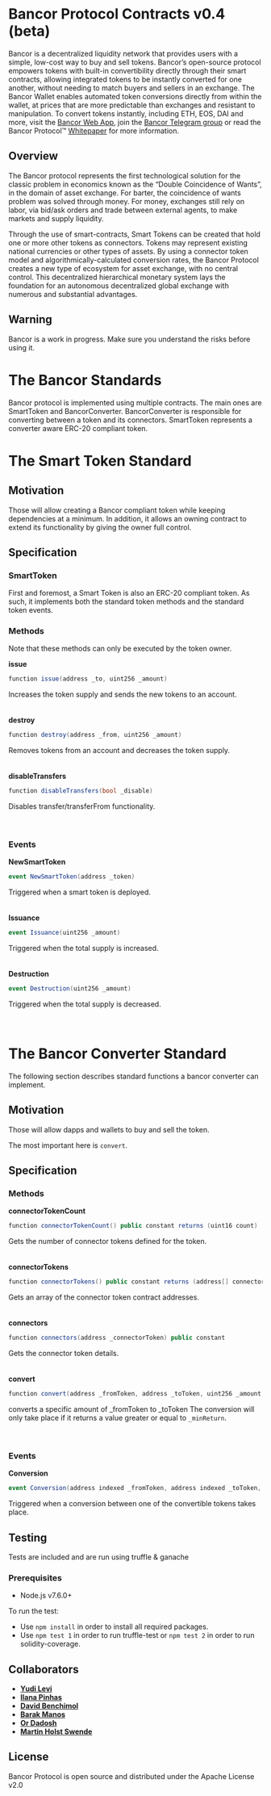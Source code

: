 ﻿# Bancor Protocol Contracts v0.4 (beta)

Bancor is a decentralized liquidity network that provides users with a simple, low-cost way to buy and sell tokens. Bancor’s open-source protocol empowers tokens with built-in convertibility directly through their smart contracts, allowing integrated tokens to be instantly converted for one another, without needing to match buyers and sellers in an exchange. The Bancor Wallet enables automated token conversions directly from within the wallet, at prices that are more predictable than exchanges and resistant to manipulation. To convert tokens instantly, including ETH, EOS, DAI and more, visit the [Bancor Web App](https://www.bancor.network/communities/5a780b3a287443a5cdea2477?utm_source=social&utm_medium=github&utm_content=readme), join the [Bancor Telegram group](https://t.me/bancor) or read the Bancor Protocol™ [Whitepaper](https://storage.googleapis.com/website-bancor/2018/04/01ba8253-bancor_protocol_whitepaper_en.pdf) for more information.

## Overview
The Bancor protocol represents the first technological solution for the classic problem in economics known as the “Double Coincidence of Wants”, in the domain of asset exchange. For barter, the coincidence of wants problem was solved through money. For money, exchanges still rely on labor, via bid/ask orders and trade between external agents, to make markets and supply liquidity. 

Through the use of smart-contracts, Smart Tokens can be created that hold one or more other tokens as connectors. Tokens may represent existing national currencies or other types of assets. By using a connector token model and algorithmically-calculated conversion rates, the Bancor Protocol creates a new type of ecosystem for asset exchange, with no central control. This decentralized hierarchical monetary system lays the foundation for an autonomous decentralized global exchange with numerous and substantial advantages.

## Warning

Bancor is a work in progress. Make sure you understand the risks before using it.

# The Bancor Standards

Bancor protocol is implemented using multiple contracts. The main ones are SmartToken and BancorConverter.
BancorConverter is responsible for converting between a token and its connectors.
SmartToken represents a converter aware ERC-20 compliant token.

# The Smart Token Standard

## Motivation

Those will allow creating a Bancor compliant token while keeping dependencies at a minimum.
In addition, it allows an owning contract to extend its functionality by giving the owner full control.

## Specification

### SmartToken

First and foremost, a Smart Token is also an ERC-20 compliant token.
As such, it implements both the standard token methods and the standard token events.

### Methods

Note that these methods can only be executed by the token owner.

**issue**
```cs
function issue(address _to, uint256 _amount)
```
Increases the token supply and sends the new tokens to an account.
<br>
<br>
<br>
**destroy**
```cs
function destroy(address _from, uint256 _amount)
```
Removes tokens from an account and decreases the token supply.
<br>
<br>
<br>
**disableTransfers**
```cs
function disableTransfers(bool _disable)
```
Disables transfer/transferFrom functionality.
<br>
<br>
<br>
### Events

**NewSmartToken**
```cs
event NewSmartToken(address _token)
```
Triggered when a smart token is deployed.
<br>
<br>
<br>
**Issuance**
```cs
event Issuance(uint256 _amount)
```
Triggered when the total supply is increased.
<br>
<br>
<br>
**Destruction**
```cs
event Destruction(uint256 _amount)
```
Triggered when the total supply is decreased.
<br>
<br>
<br>

# The Bancor Converter Standard

The following section describes standard functions a bancor converter can implement.

## Motivation

Those will allow dapps and wallets to buy and sell the token.

The most important here is `convert`.

## Specification

### Methods

**connectorTokenCount**
```cs
function connectorTokenCount() public constant returns (uint16 count)
```
Gets the number of connector tokens defined for the token.
<br>
<br>
<br>
**connectorTokens**
```cs
function connectorTokens() public constant returns (address[] connectorTokens)
```
Gets an array of the connector token contract addresses.
<br>
<br>
<br>
**connectors**
```cs
function connectors(address _connectorToken) public constant
```
Gets the connector token details.
<br>
<br>
<br>
**convert**
```cs
function convert(address _fromToken, address _toToken, uint256 _amount, uint256 _minReturn)
```
converts a specific amount of _fromToken to _toToken
The conversion will only take place if it returns a value greater or equal to `_minReturn`.
<br>
<br>
<br>

### Events

**Conversion**
```cs
event Conversion(address indexed _fromToken, address indexed _toToken, address indexed _trader, uint256 _amount, uint256 _return, uint256 _currentPriceN, uint256 _currentPriceD);
```
Triggered when a conversion between one of the convertible tokens takes place.

## Testing
Tests are included and are run using truffle & ganache

### Prerequisites
* Node.js v7.6.0+

To run the test:
- Use `npm install` in order to install all required packages.
- Use `npm test 1` in order to run truffle-test or `npm test 2` in order to run solidity-coverage.

## Collaborators

* **[Yudi Levi](https://github.com/yudilevi)**
* **[Ilana Pinhas](https://github.com/ilanapi)**
* **[David Benchimol](https://github.com/davidbancor)**
* **[Barak Manos](https://github.com/barakman)**
* **[Or Dadosh](https://github.com/ordd)**
* **[Martin Holst Swende](https://github.com/holiman)**


## License

Bancor Protocol is open source and distributed under the Apache License v2.0
